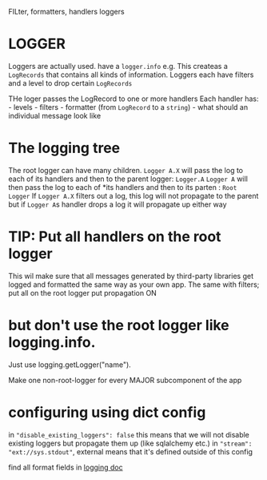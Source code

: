 
FILter, formatters, handlers loggers



# LOGGER
Loggers are actually used. have a `logger.info` e.g.
This createas a `LogRecords` that contains all kinds of information. 
Loggers each have filters and a level to drop certain `LogRecords`

THe loger passes the LogRecord to one or more handlers
Each handler has:
    - levels
    - filters 
    - formatter (from `LogRecord` to a `string`) - what should an individual message look like


# The logging tree
The root logger can have many children. 
`Logger A.X` will pass the log to each of its handlers and then to the parent logger: `Logger.A`
`Logger A` will then pass the log to each of *its handlers and then to its parten : `Root Logger`
If `Logger A.X` filters out a log, this log will not propagate to the parent but if `Logger A`s handler drops a log it will propagate up either way


# TIP: Put all handlers on the root logger
This wil make sure that all messages generated by third-party libraries get logged and formatted the same way as your own app. 
The same with filters; put all on the root logger
put propagation ON

# but don't use the root logger like logging.info.
Just use logging.getLogger("name").

Make one non-root-logger for every MAJOR subcomponent of the app



# configuring using dict config
in `"disable_existing_loggers": false` this means that we will not disable existing loggers but propagate them up (like sqlalchemy etc.)
in `"stream": "ext://sys.stdout"`, external means that it's defined outside of this config

find all format fields in [logging doc](https://docs.python.org/3/library/logging.html#logrecord-attributes)


